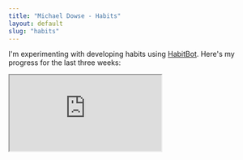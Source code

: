 ```yaml
---
title: "Michael Dowse - Habits"
layout: default
slug: "habits"
---
```


I'm experimenting with developing habits using <a href="http://habits.dowse.co.nz">HabitBot</a>. Here's my progress for the last three weeks:

<iframe class="habits" src="http://habits.dowse.co.nz/factors/iframe?id=1&key=8bd81254561196d2faf137bdebfb0686"></iframe>
